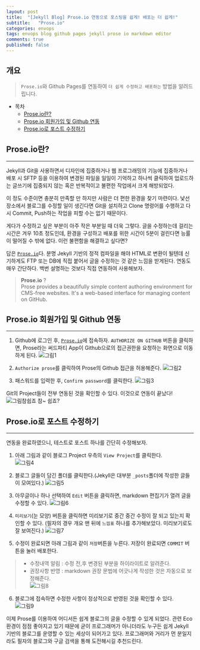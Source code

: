 ```yaml
---
layout: post
title:  "[Jekyll Blog] Prose.io 연동으로 포스팅을 쉽게! 배포는 더 쉽게!"
subtitle:   "Prose.io"
categories: envops
tags: envops blog github pages jekyll prose io markdown editor
comments: true
published: false
---
```



## 개요
> `Prose.io`와 Github Pages를 연동하여 `더 쉽게 수정하고 배포하는` 방법을 알려드립니다.  
  
- 목차
	- [Prose.io란?](#proseio란) 
	- [Prose.io 회원가입 및 Github 연동](#proseio-회원가입-및-git-연동)
	- [Prose.io로 포스트 수정하기](#proseio로-포스트-수정하기)
  

## Prose.io란?
---
Jekyll과 Git을 사용하면서 디자인에 집중하거나 웹 프로그래밍의 기능에 집중하거나 배포 시 SFTP 등을 이용하여 변경된 파일을 일일이 기억하고 하나씩 클릭하여 업로드하는 글쓰기에 집중되지 않는 혹은 반복적이고 불편한 작업에서 크게 해방되었다.  

이 정도 수준이면 충분히 만족할 만 하지만 사람은 더 편한 환경을 찾기 마련이다. 낯선 장소에서 블로그를 수정할 일이 생긴다면 Git을 설치하고 Clone 명령어를 수행하고 다시 Commit, Push하는 작업을 피할 수는 없기 때문이다. 

게다가 수정하고 싶은 부분이 아주 작은 부분일 때 더욱 그렇다. 글을 수정하는데 걸리는 시간은 겨우 10초 정도인데, 환경을 구성하고 배포를 위한 시간이 5분이 걸린다면 능률이 떨어질 수 밖에 없다. 이런 불편함을 해결하고 싶다면? 

답은 [`Prose.io`](http://prose.io/)다. 분명 Jekyll 기반의 정적 컴파일을 해야 HTML로 변환이 될텐데 신기하게도 FTP 또는 DB에 직접 붙어서 글을 수정하는 것 같은 느낌을 받게된다. 연동도 매우 간단하다. 백번 설명하는 것보다 직접 연동하여 사용해보자.
  
> __Prose.io__ ?  
> Prose provides a beautifully simple content authoring environment for CMS-free websites. 
> It's a web-based interface for managing content on GitHub.
  

## Prose.io 회원가입 및 Github 연동
---
1. Github에 로그인 후, [`Prose.io`](http://prose.io/)에 접속하자. `AUTHORIZE ON GITHUB` 버튼을 클릭하면, Prose라는 써드파티 App이 Github으로의 접근권한을 요청하는 화면으로 이동하게 된다. 
![그림1](https://theorydb.github.io/assets/img/envops/2019-07-04-envops-blog-posting-prose-io-1.jpg)
  
2. `Authorize prose`를 클릭하여 Prose의 Github 접근을 허용해준다.
![그림2](https://theorydb.github.io/assets/img/envops/2019-07-04-envops-blog-posting-prose-io-2.jpg)
  
3. 패스워드를 입력한 후, `Confirm password`를 클릭한다.
![그림3](https://theorydb.github.io/assets/img/envops/2019-07-04-envops-blog-posting-prose-io-3.jpg)
  
Git의 Project들이 전부 연동된 것을 확인할 수 있다. 이것으로 연동이 끝났다! 
![그림참쉽죠](https://theorydb.github.io/assets/img/fun/bob-rose.jpg)
참~ 쉽죠?
  

## Prose.io로 포스트 수정하기
---
연동을 완료하였으니, 테스트로 포스트 하나를 간단히 수정해보자.  

1. 아래 그림과 같이 블로그 Project 우측의 `View Project`를 클릭한다.  
![그림4](https://theorydb.github.io/assets/img/envops/2019-07-04-envops-blog-posting-prose-io-4.jpg)
  
2. 블로그 글들이 담긴 폴더를 클릭한다.(Jekyll은 대부분 `_posts`폴더에 작성한 글들이 모여있다.)
![그림5](https://theorydb.github.io/assets/img/envops/2019-07-04-envops-blog-posting-prose-io-5.jpg)
  
3. 아무글이나 하나 선택하여 `Edit` 버튼을 클릭하면, markdown 편집기가 열려 글을 수정할 수 있다. 
![그림6](https://theorydb.github.io/assets/img/envops/2019-07-04-envops-blog-posting-prose-io-6.jpg)
  
4. `미리보기`(눈 모양) 버튼을 클릭하면 미리보기로 중간 중간 수정이 잘 되고 있는지 확인할 수 있다. (필자의 경우 개요 맨 뒤에 `느낌표` 하나를 추가해보았다. 미리보기로도 잘 보여진다.)
![그림7](https://theorydb.github.io/assets/img/envops/2019-07-04-envops-blog-posting-prose-io-7.jpg)
  
5. 수정이 완료되면 아래 그림과 같이 `저장`버튼을 누른다. 저장이 완료되면 `COMMIT` 버튼을 눌러 배포한다.
> * 수정내역 알림 : 수정 전,후 변경된 부분을 하이라이트로 알려준다.
> * 권장사항 반영 : markdown 권장 문법에 어긋나게 작성한 것은 자동으로 보정해준다.   
![그림8](https://theorydb.github.io/assets/img/envops/2019-07-04-envops-blog-posting-prose-io-8.jpg)
  
6. 블로그에 접속하면 수정한 사항이 정상적으로 반영된 것을 확인할 수 있다.
![그림9](https://theorydb.github.io/assets/img/envops/2019-07-04-envops-blog-posting-prose-io-9.jpg)
  

이제 Prose를 이용하여 어디서든 쉽게 블로그의 글을 수정할 수 있게 되었다. 관련 Eco 환경이 점점 좋아지고 있기 때문에 굳이 프로그래머가 아니더라도 누구든 쉽게 Jekyll 기반의 블로그를 운영할 수 있는 세상이 되어가고 있다. 프로그래머와 거리가 먼 분일지라도 필자의 블로그와 구글 검색을 통해 도전해시길 추천드린다.   
 